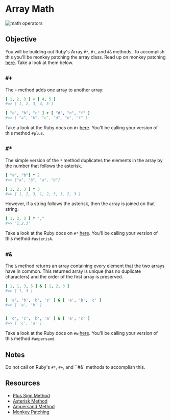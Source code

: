 

# Array Math

![math operators](https://s3-us-west-2.amazonaws.com/web-dev-readme-photos/cs/math.jpg)

## Objective

You will be building out Ruby's Array `#*`, `#+`, and `#&` methods. To accomplish this you'll be monkey patching the array class. Read up on monkey patching [here](http://www.runtime-era.com/2012/12/reopen-and-modify-ruby-classes-monkey.html). Take a look at them below.

## `#+`

The `+` method adds one array to another array:

```ruby
[ 1, 2, 3 ] + [ 4, 5 ]
#=> [ 1, 2, 3, 4, 5 ]

[ "a", "b", "c" ] + [ "d", "e", "f" ]
#=> [ "a", "b", "c", "d", "e", "f" ]
```
Take a look at the Ruby docs on `#+` [here](http://ruby-doc.org/core-2.2.0/Array.html#method-i-2B). You'll be calling your version of this method `#plus`.

## `#*`

The simple version of the `*` method duplicates the elements in the array by the number that follows the asterisk.

```ruby
[ "a", "b"] * 2
#=> ["a", "b", "a", "b"]

[ 1, 2, 3 ] * 3
#=> [ 1, 2, 3, 1, 2, 3, 1, 2, 3 ]
```

However, if a string follows the asterisk, then the array is joined on that string.

```ruby
[ 1, 2, 3 ] * ","
#=> "1,2,3"
```

Take a look at the Ruby docs on `#*` [here](http://ruby-doc.org/core-2.2.0/Array.html#method-i-2A). You'll be calling your version of this method `#asterisk`.

## `#&`

The `&` method returns an array containing every element that the two arrays have in common. This returned array is unique (has no duplicate characters) and the order of the first array is preserved.

```ruby
[ 1, 1, 3, 5 ] & [ 1, 2, 3 ]
#=> [ 1, 3 ]

[ 'a', 'b', 'b', 'z' ] & [ 'a', 'b', 'c' ]
#=> [ 'a', 'b' ]


[ 'd', 'c', 'b', 'a' ] & [ 'a', 'c' ]
#=> [ 'c', 'a' ]
```

Take a look at the Ruby docs on `#&` [here](http://ruby-doc.org/core-2.2.0/Array.html#method-i-26). You'll be calling your version of this method `#ampersand`.

## Notes

Do not call on Ruby's `#*`, `#+`, and ``#&` methods to accomplish this.

## Resources

* [Plus Sign Method](http://ruby-doc.org/core-2.2.0/Array.html#method-i-2B)
* [Asterisk Method](http://ruby-doc.org/core-2.2.0/Array.html#method-i-2A)
* [Ampersand Method](http://ruby-doc.org/core-2.2.0/Array.html#method-i-26)
* [Monkey Patching](http://www.runtime-era.com/2012/12/reopen-and-modify-ruby-classes-monkey.html)
